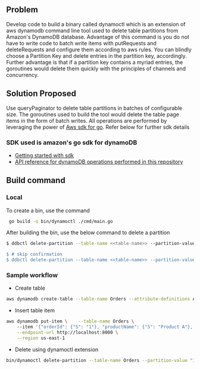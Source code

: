 ## Problem
Develop code to build a binary called dynamoctl which is an extension of aws dynamodb command line tool used to delete table partitions from Amazon's DynamoDB database. Advantage of this command is you do not have to write code to batch write items with putRequests and deleteRequests and configure them according to aws rules. You can blindly choose a Partition Key and delete entries in the partition key, accordingly. Further advantage is that if a partition key contains a myriad entries, the goroutines would delete them quickly with the principles of channels and concurrency.

## Solution Proposed
Use queryPaginator to delete table partitions in batches of configurable size. The goroutines used to build the tool would delete the table page items in the form of batch writes. All operations are performed by leveraging the power of [Aws sdk for go](https://docs.aws.amazon.com/sdk-for-go/). Refer below for further sdk details

### SDK used is amazon's go sdk for dynamoDB

- [Getting started with sdk](https://docs.aws.amazon.com/amazondynamodb/latest/developerguide/GettingStarted.html)
- [API reference for dynamoDB operations performed in this repository](https://pkg.go.dev/github.com/aws/aws-sdk-go-v2/service/dynamodb#pkg-types)

## Build command
### Local
To create a bin, use the command <br>

```bash
 go build -o bin/dynamoctl ./cmd/main.go 
 ```

 After building the bin, use the below command to delete a partition

 ```bash
$ ddbctl delete-partition --table-name <<table-name>> --partition-value <<partition-value>> --endpoint-url <<optional-endpoint-url> --region <<optional-aws-region>>

$ # skip confirmation
$ ddbctl delete-partition --table-name <<table-name>> --partition-value <<partition-value>> --endpoint-url <<optional-endpoint-url> --region <<optional-aws-region>> --skip-confirmation
```

### Sample workflow
- Create table
```bash
aws dynamodb create-table --table-name Orders --attribute-definitions AttributeName=orderId,AttributeType=S --key-schema AttributeName=orderId,KeyType=HASH --billing-mode PAY_PER_REQUEST --endpoint-url http://localhost:8000 --region us-east-1
```

- Insert table item
```bash
aws dynamodb put-item \    --table-name Orders \                                                                                  
    --item '{"orderId": {"S": "1"}, "productName": {"S": "Product A"}, "quantity": {"N": "2"}, "price": {"N": "10.99"}}' \
    --endpoint-url http://localhost:8000 \
    --region us-east-1
```

- Delete using dynamoctl extension
```bash
bin/dynamoctl delete-partition --table-name Orders --partition-value "1" --endpoint-url http://localhost:8000 --region us-east-1 --skip-confirmation 
```